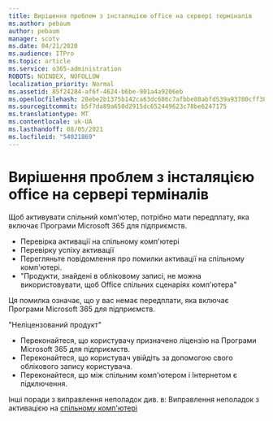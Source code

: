 ```yaml
---
title: Вирішення проблем з інсталяцією office на сервері терміналів
ms.author: pebaum
author: pebaum
manager: scotv
ms.date: 04/21/2020
ms.audience: ITPro
ms.topic: article
ms.service: o365-administration
ROBOTS: NOINDEX, NOFOLLOW
localization_priority: Normal
ms.assetid: 85f24284-af6f-4624-b6be-901a4a9206eb
ms.openlocfilehash: 28ebe2b1375b142ca63dc686c7afbbe88abfd539a93780cff3861f80de40b411
ms.sourcegitcommit: b5f7da89a650d2915dc652449623c78be6247175
ms.translationtype: MT
ms.contentlocale: uk-UA
ms.lasthandoff: 08/05/2021
ms.locfileid: "54021869"
---
```

# <a name="solutions-for-issues-around-installing-office-on-a-terminal-server"></a>Вирішення проблем з інсталяцією office на сервері терміналів

Щоб активувати спільний комп'ютер, потрібно мати передплату, яка включає Програми Microsoft 365 для підприємств.
  
- Перевірка активації на спільному комп'ютері
- Перевірку успіху активації
- Перегляньте повідомлення про помилки активації на спільному комп'ютері.
- "Продукти, знайдені в обліковому записі, не можна використовувати, щоб Office спільних сценаріях комп'ютера"
  
Ця помилка означає, що у вас немає передплати, яка включає Програми Microsoft 365 для підприємств.

"Неліцензований продукт"

- Переконайтеся, що користувачу призначено ліцензію на Програми Microsoft 365 для підприємств.
- Переконайтеся, що користувач увійдіть за допомогою свого облікового запису користувача.
- Переконайтеся, що між спільним комп'ютером і Інтернетом є підключення.

Інші поради з виправлення неполадок див. в: Виправлення неполадок з активацією на [спільному комп'ютері](https://docs.microsoft.com/DeployOffice/troubleshoot-shared-computer-activation)